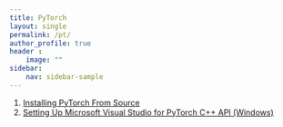 ```yaml
---
title: PyTorch
layout: single
permalink: /pt/
author_profile: true
header :
    image: ""
sidebar:
    nav: sidebar-sample
---
```


1. [Installing PyTorch From Source](https://khushi-411.github.io/pytorch/Installing_PyTorch/)
2. [Setting Up Microsoft Visual Studio for PyTorch C++ API (Windows)](https://khushi-411.github.io/pytorch/setting_pytorch_api_c++/)
